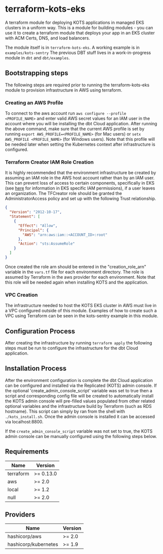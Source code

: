 # terraform-kots-eks

A terraform module for deploying KOTS applications in managed EKS clusters in a uniform way. This is a module for building modules - you can use it to create a terraform module that deploys your app in an EKS cluster with ACM Certs, DNS, and load balancers.

The module itself is in `terraform-kots-eks`.
A working example is in `examples/kots-sentry`
The previous DBT stuff lives in a work-in-progress module in `dbt` and `dbt/examples`.

## Bootstrapping steps

The following steps are required prior to running the terraform-kots-eks module to provision infrastructure in AWS using terraform.

### Creating an AWS Profile

To connect to the aws account run `aws configure --profile <PROFILE_NAME>` and enter valid AWS secret values for an IAM user in the account where you will be installing the dbt Cloud application. After running the above command, make sure that the current AWS profile is set by running `export AWS_PROFILE=<PROFILE_NAME>` (for Mac users) or `setx AWS_PROFILE <PROFILE_NAME>` (for Windows users). Note that this profile will be needed later when setting the Kubernetes context after infrastructure is configured.

### Terraform Creator IAM Role Creation

<!-- this is from the DBT project and needs review -->

It is highly recommended that the environment infrastructure be created by assuming an IAM role in the AWS host account rather than by an IAM user. This can prevent loss of access to certain components, specifically in EKS (see [here](https://github.com/terraform-aws-modules/terraform-aws-eks/blob/master/docs/iam-permissions.md) for information in EKS specific IAM permissions), if a user leaves an organization. The TFCreator role should be granted the AdministratorAccess policy and set up with the following Trust relationship.

```json
{
  "Version": "2012-10-17",
  "Statement": [
    {
      "Effect": "Allow",
      "Principal": {
        "AWS": "arn:aws:iam::<ACCOUNT_ID>:root"
      },
      "Action": "sts:AssumeRole"
    }
  ]
}
```

Once created the role arn should be entered in the "creation_role_arn" variable in the `vars.tf` file for each environment directory. The role is assumed by Terraform in the aws provider for each environment. Note that this role will be needed again when installing KOTS and the application.

### VPC Creation

The infrastructure needed to host the KOTS EKS cluster in AWS must live in a VPC configured outside of this module. Examples of how to create such a VPC using Terraform can be seen in the kots-sentry example in this module.

## Configuration Process

After creating the infrastructure by running `terraform apply` the following steps must be run to configure the infrastructure for the dbt Cloud application.

## Installation Process

After the environment configuration is complete the dbt Cloud application can be configured and installed via the Replicated (KOTS) admin console. If the optional 'create_admin_console_script' variable was set to true then a script and corresponding config file will be created to automatically install the KOTS admin console will pre-filled values populated from other related optional variables and the infrastructure build by Terraform (such as RDS hostname). This script can simply by ran from the shell with `./kots_install.sh`. Once the admin console is installed it can be accessed via localhost:8800. 

If the `create_admin_console_script` variable was not set to true, the KOTS admin console can be manually configured using the following steps below.

## Requirements

| Name | Version |
|------|---------|
| terraform | >= 0.13.0 |
| aws | >= 2.0 |
| local | >= 1.2 |
| null | >= 2.0 |

## Providers

| Name | Version |
|------|---------|
| hashicorp/aws | >= 2.0 |
| hashicorp/kubernetes | >= 1.9 |
